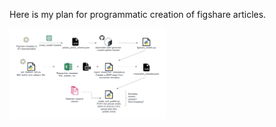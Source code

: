 Here is my plan for programmatic creation of figshare articles. 

<img
  src="READMEimg.png"
  style="display: inline-block; margin: 0 auto; max-width: 250px">
